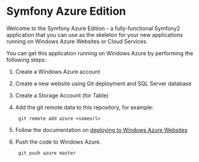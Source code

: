Symfony Azure Edition
=====================


Welcome to the Symfony Azure Edition - a fully-functional Symfony2
application that you can use as the skeleton for your new applications
running on Windows Azure Websites or Cloud Services.

You can get this application running on Windows Azure by performing
the following steps:

1. Create a Windows Azure account
2. Create a new website using Git deployment and SQL Server database
3. Create a Storage Account (for Table)
4. Add the git remote data to this repository, for example:

        git remote add azure <someurl>

5. Follow the documentation on [deploying to Windows Azure Websites](http://beberlei.github.io/AzureDistributionBundle/composer.html)

6. Push the code to Windows Azure.

        git push azure master

